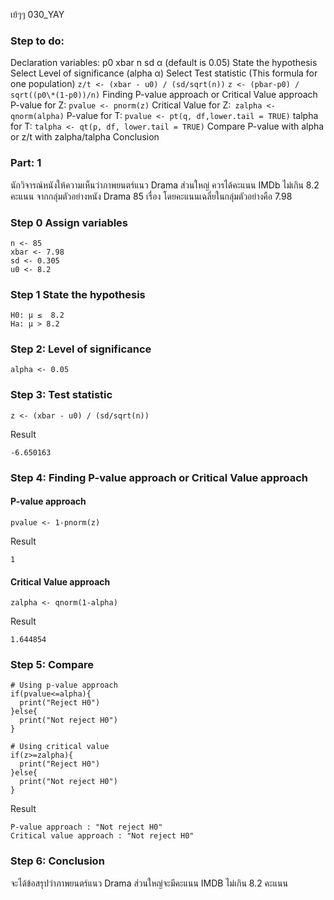 เย้ๆๆ
030_YAY
### Step to do:
Declaration variables:
p0
xbar
n
sd 
α (default is 0.05)
State the hypothesis
Select Level of significance (alpha α)
Select Test statistic (This formula for one population)
``` z/t <- (xbar - u0) / (sd/sqrt(n)) ```
``` z <- (pbar-p0) / sqrt((p0\*(1-p0))/n) ```
Finding P-value approach or Critical Value approach
P-value for Z: ``` pvalue <- pnorm(z) ```
Critical Value for Z:```  zalpha <- qnorm(alpha) ```
P-value for T: ``` pvalue <- pt(q, df,lower.tail = TRUE) ```
talpha for T: ``` talpha <- qt(p, df, lower.tail = TRUE) ```
Compare P-value with alpha or z/t with zalpha/talpha
Conclusion
### Part: 1
นักวิจารณ์หนังให้ความเห็นว่าภาพยนตร์แนว Drama ส่วนใหญ่ ควรได้คะแนน  IMDb ไม่เกิน 8.2 คะแนน จากกลุ่มตัวอย่างหนัง Drama 85 เรื่อง โดยคะแนนเฉลี่ยในกลุ่มตัวอย่างคือ  7.98
### Step 0 Assign variables
```
n <- 85
xbar <- 7.98
sd <- 0.305
u0 <- 8.2
```
### Step 1 State the hypothesis
```
H0: μ ≤  8.2
Ha: μ > 8.2
```
 
### Step 2: Level of significance
```
alpha <- 0.05
```
 
### Step 3: Test statistic
 
```
z <- (xbar - u0) / (sd/sqrt(n))
```
Result
```
-6.650163
```
 
### Step 4: Finding P-value approach or Critical Value approach
#### P-value approach
 
```
pvalue <- 1-pnorm(z)
```
Result
```
1
```
#### Critical Value approach
```
zalpha <- qnorm(1-alpha)
```
Result
```
1.644854
```
 
### Step 5: Compare
 
```
# Using p-value approach
if(pvalue<=alpha){
  print("Reject H0")
}else{
  print("Not reject H0")
}
 
# Using critical value
if(z>=zalpha){
  print("Reject H0")
}else{
  print("Not reject H0")
}
```
Result
```
P-value approach : "Not reject H0"
Critical value approach : "Not reject H0"
```
 
### Step 6: Conclusion
 
จะได้ข้อสรุปว่าภาพยนตร์แนว Drama ส่วนใหญ่จะมีคะแนน IMDB ไม่เกิน 8.2 คะแนน
 
 
 
 
 

